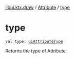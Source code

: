 [libui.ktx.draw](../README.md) / [Attribute](README.md) / [type](type.md)

# type

`val type: `[`uiAttributeType`](../../libui/ui-attribute-type.md)

Returns the type of Attribute.
